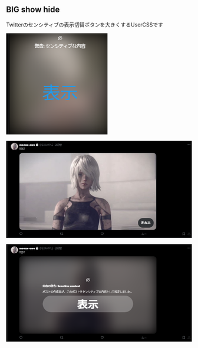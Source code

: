 ## BIG show hide
Twitterのセンシティブの表示切替ボタンを大きくするUserCSSです


![サンプル画像 1](./tbsh_1.png)


![サンプル画像 2](./tbsh_2.png)


![サンプル画像 3](./tbsh_3.png)
